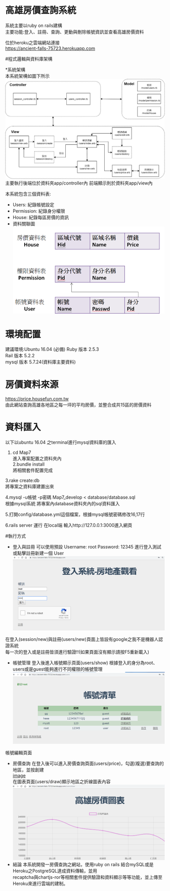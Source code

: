 # 高雄房價查詢系統
系統主要以ruby on rails建構  
主要功能:登入、註冊、查詢、更動與刪除帳號資訊並查看高雄房價資料 

位於heroku之雲端網站連接  
https://ancient-falls-75723.herokuapp.com  

 
#程式邏輯與資料庫架構  

*系統架構  
本系統架構如圖下所示
![image](https://github.com/linyoyoz/HHS/blob/master/image/system.png)
主要執行後端位於資料夾app/controller內
前端顯示則於資料夾app/view內

本系統包含三個資料表:  

* Users:
紀錄帳號設定
* Permission:
紀錄身分權限  
* House:
紀錄每區房價的資訊  
* 資料關聯圖
![image](https://github.com/linyoyoz/HHS/blob/master/image/table.png)  
# 環境配置  

建議環境:Ubuntu 16.04
(必備)
Ruby 版本 2.5.3  
Rail 版本 5.2.2  
mysql 版本 5.7.24(資料庫主要資料)  

# 房價資料來源  
https://price.housefun.com.tw  
由此網站查詢高雄各地區之每一坪的平均房價，並整合成共15區的房價資料  

# 資料匯入

以下以ubuntu 16.04 之terminal進行mysql資料庫的匯入
1. cd Map7  
進入專案配置之資料夾內  
2.bundle install  
將相關套件配置完成  

3.rake create:db  
將專案之資料庫建置出來  

4.mysql -u帳號 -p密碼 Map7_develop < database/database.sql  
根據mysql系統 將專案內database資料夾內的sql資料匯入   

5.打開config/database.yml這個檔案，根據mysql帳號密碼修改16,17行

6.rails server
運行 在local端 輸入http://127.0.0.1:3000進入網頁



#執行方式
* 登入與註冊
可以使用預設 Username: root Password: 12345 進行登入測試  
或點擊註冊新建一個 User  
![image](https://github.com/linyoyoz/HHS/blob/master/image/login.png)  

在登入(session/new)與註冊(users/new)頁面上皆設有google之我不是機器人認證系統  
每一次的登入或是註冊皆須進行驗證!!(如果頁面沒有顯示請按F5重新載入)  

* 帳號管理
登入後進入帳號顯示頁面(users/show)
根據登入的身分為root、users或是guest能夠進行不同權限的帳號管理  
![image](https://github.com/linyoyoz/HHS/blob/master/image/show.png)  

帳號編輯頁面 

* 房價查詢
在登入後可以進入房價查詢頁面(users/price)，勾選(複選)要查詢的地區，並按創建  
[image](https://github.com/linyoyoz/HHS/blob/master/image/choose.png)  
在圖表頁面(users/draw)顯示地區之折線圖表內容  
![image](https://github.com/linyoyoz/HHS/blob/master/image/draw.png)  
* 結論
本系統開發一房價查詢之網站，使用ruby on rails 結合mySQL或是Heroku之PostgreSQL達成資料傳輸，並用  
recaptcha與chartjs-ror等相關套件提供驗證和資料顯示等等功能，並上傳至Heroku來進行雲端的建制。  
 
